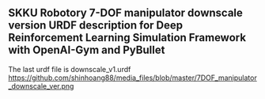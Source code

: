 ## SKKU Robotory 7-DOF manipulator downscale version URDF description for Deep Reinforcement Learning Simulation Framework with OpenAI-Gym and PyBullet
The last urdf file is downscale_v1.urdf
https://github.com/shinhoang88/media_files/blob/master/7DOF_manipulator_downscale_ver.png